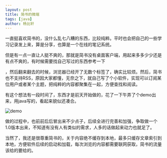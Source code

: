 ```yaml
---
layout: post
title: 简书的微端
tags: [java]
author: 杨比轩
---
```


一直挺喜欢简书的，没什么乱七八糟的东西，比较纯粹。平时也会把自己的一些学习记录发上来，算是分享，也算是一个在线的笔记系统。

但是有一点一直让人挺不爽的，那就是简书没有桌面客户端，用起来多多少少还是有点不爽的，有时候需要找自己写过的东西参考一下

，然后翻来翻去的时候，浏览器已经开了无数个标签了，确实比较烦。然后，简书也不支持RSS，原因大家都懂，无奈之下，就自己写了个小软件，实现可以订阅某位用户或者某个主题，把纯粹的内容都聚集在一起，方便查找和阅读。

有这个想法有一段时间了，东西才是前天开始做的，花了一下午弄了个demo出来，用java写的，看起来貌似还凑合。

![demo](http://upload-images.jianshu.io/upload_images/1156415-ac2e142e2e907f73.jpg?imageMogr2/auto-orient/strip%7CimageView2/2/w/1240)

做的过程中，也前前后后冒出来不少点子，后续全进行完善和加强，争取做一个1.0版本出来，不知道有没有人有类似的需求，人多的话做起来动力也就足了。

当然了，我还是很尊重简书的，关于内容绝不缓存到本地，最多只缓存文章索引到本地，方便软件后续的启动和加载，每次浏览的内容都需要联网获取，简书的流量该给的要给的。
